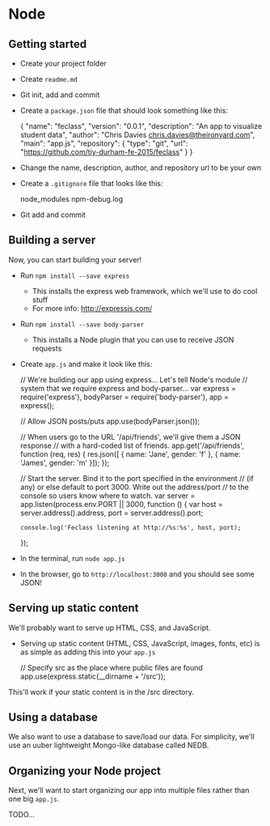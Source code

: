 # Node

## Getting started

- Create your project folder
- Create `readme.md`
- Git init, add and commit
- Create a `package.json` file that should look something like this:

    {
      "name": "feclass",
      "version": "0.0.1",
      "description": "An app to visualize student data",
      "author": "Chris Davies <chris.davies@theironyard.com>",
      "main": "app.js",
      "repository": {
        "type": "git",
        "url": "https://github.com/tiy-durham-fe-2015/feclass"
      }
    }

- Change the name, description, author, and repository url to be your own
- Create a `.gitignore` file that looks like this:

    node_modules
    npm-debug.log

- Git add and commit

## Building a server

Now, you can start building your server!

- Run `npm install --save express`
  - This installs the express web framework, which we'll use to do cool stuff
  - For more info: http://expressjs.com/
- Run `npm install --save body-parser`
  - This installs a Node plugin that you can use to receive JSON requests
- Create `app.js` and make it look like this:

    // We're building our app using express... Let's tell Node's module
    // system that we require express and body-parser...
    var express = require('express'),
        bodyParser = require('body-parser'),
        app = express();

    // Allow JSON posts/puts
    app.use(bodyParser.json());

    // When users go to the URL '/api/friends', we'll give them a JSON response
    // with a hard-coded list of friends.
    app.get('/api/friends', function (req, res) {
      res.json([
        { name: 'Jane', gender: 'f' },
        { name: 'James', gender: 'm' }]);
    });

    // Start the server. Bind it to the port specified in the environment
    // (if any) or else default to port 3000. Write out the address/port
    // to the console so users know where to watch.
    var server = app.listen(process.env.PORT || 3000, function () {
      var host = server.address().address,
          port = server.address().port;

      console.log('Feclass listening at http://%s:%s', host, port);
    });

- In the terminal, run `node app.js`
- In the browser, go to `http://localhost:3000` and you should see some JSON!

## Serving up static content

We'll probably want to serve up HTML, CSS, and JavaScript.

- Serving up static content (HTML, CSS, JavaScript, images, fonts, etc) is as
simple as adding this into your `app.js`

    // Specify src as the place where public files are found
    app.use(express.static(__dirname + '/src'));

This'll work if your static content is in the /src directory.

## Using a database

We also want to use a database to save/load our data. For simplicity, we'll use
an uuber lightweight Mongo-like database called NEDB.

## Organizing your Node project

Next, we'll want to start organizing our app into multiple files rather than
one big `app.js`.

TODO...
